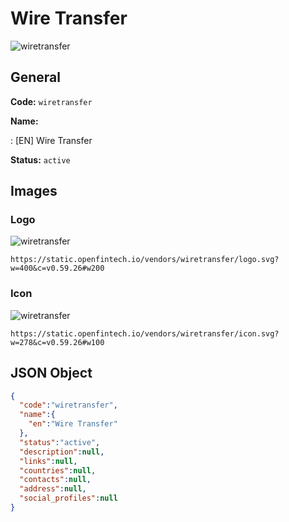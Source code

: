 
# Wire Transfer 
![wiretransfer](https://static.openfintech.io/vendors/wiretransfer/logo.svg?w=400&c=v0.59.26#w200)  

## General 
 
**Code:** `wiretransfer` 
 
**Name:** 
 
:	[EN] Wire Transfer 
 
**Status:** `active` 
 

## Images 

### Logo 
 
![wiretransfer](https://static.openfintech.io/vendors/wiretransfer/logo.svg?w=400&c=v0.59.26#w200)  

```
https://static.openfintech.io/vendors/wiretransfer/logo.svg?w=400&c=v0.59.26#w200
```  

### Icon 
 
![wiretransfer](https://static.openfintech.io/vendors/wiretransfer/icon.svg?w=278&c=v0.59.26#w100)  

```
https://static.openfintech.io/vendors/wiretransfer/icon.svg?w=278&c=v0.59.26#w100
```  

## JSON Object 

```json
{
  "code":"wiretransfer",
  "name":{
    "en":"Wire Transfer"
  },
  "status":"active",
  "description":null,
  "links":null,
  "countries":null,
  "contacts":null,
  "address":null,
  "social_profiles":null
}
```  
